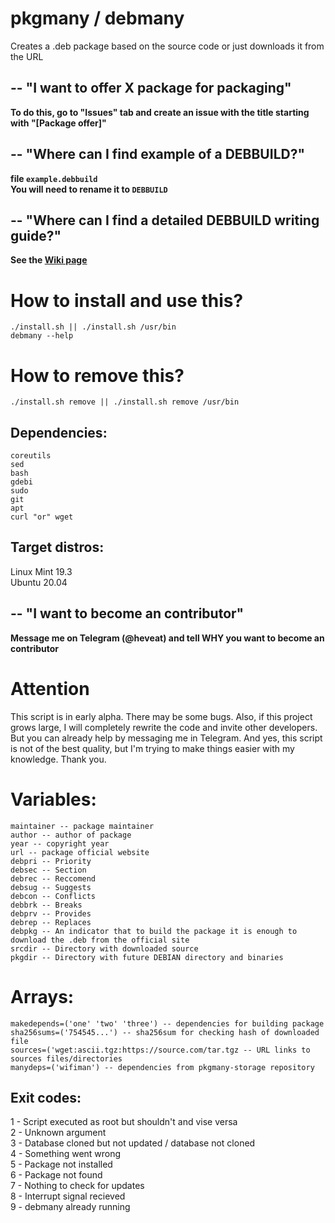 # pkgmany / debmany
Creates a .deb package based on the source code or just downloads it from the URL

## -- "I want to offer X package for packaging"
**To do this, go to "Issues" tab and create an issue with the title starting with "[Package offer]"**

## -- "Where can I find example of a DEBBUILD?"
**file ```example.debbuild``` \
You will need to rename it to ```DEBBUILD```**

## -- "Where can I find a detailed DEBBUILD writing guide?"
**See the [Wiki page](https://github.com/BiteDasher/pkgmany/wiki)**

# How to install and use this?
```
./install.sh || ./install.sh /usr/bin
debmany --help
```

# How to remove this?
```
./install.sh remove || ./install.sh remove /usr/bin
```

## Dependencies:
```
coreutils
sed
bash
gdebi
sudo
git
apt
curl "or" wget
```

## Target distros:
Linux Mint 19.3 \
Ubuntu 20.04

## -- "I want to become an contributor"
**Message me on Telegram (@heveat) and tell WHY you want to become an contributor**

# Attention
This script is in early alpha. There may be some bugs. Also, if this project grows large, I will completely rewrite the code and invite other developers. But you can already help by messaging me in Telegram. And yes, this script is not of the best quality, but I'm trying to make things easier with my knowledge. Thank you.

# Variables:
```
maintainer -- package maintainer
author -- author of package
year -- copyright year
url -- package official website
debpri -- Priority
debsec -- Section
debrec -- Reccomend
debsug -- Suggests
debcon -- Conflicts
debbrk -- Breaks
debprv -- Provides
debrep -- Replaces
debpkg -- An indicator that to build the package it is enough to download the .deb from the official site
srcdir -- Directory with downloaded source
pkgdir -- Directory with future DEBIAN directory and binaries
```

# Arrays:
```
makedepends=('one' 'two' 'three') -- dependencies for building package
sha256sums=('754545...') -- sha256sum for checking hash of downloaded file
sources=('wget:ascii.tgz:https://source.com/tar.tgz -- URL links to sources files/directories
manydeps=('wifiman') -- dependencies from pkgmany-storage repository
``` 

## Exit codes:
1 - Script executed as root but shouldn't and vise versa \
2 - Unknown argument \
3 - Database cloned but not updated / database not cloned \
4 - Something went wrong \
5 - Package not installed \
6 - Package not found \
7 - Nothing to check for updates \
8 - Interrupt signal recieved \
9 - debmany already running

